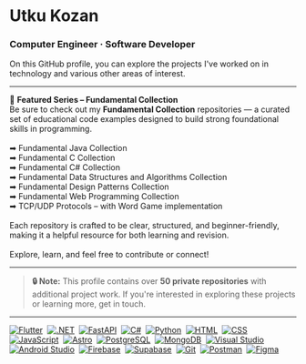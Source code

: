 <h1 align="left">Utku Kozan</h1>

<h3 align="left">Computer Engineer · Software Developer</h3>

<p align="left">On this GitHub profile, you can explore the projects I've worked on in technology and various other areas of interest.</p>

---

<p align="left">🎯 <strong>Featured Series – Fundamental Collection</strong><br>
Be sure to check out my <strong>Fundamental Collection</strong> repositories — a curated set of educational code examples designed to build strong foundational skills in programming.<br><br>
➡ Fundamental Java Collection<br>
➡ Fundamental C Collection<br>
➡ Fundamental C# Collection<br>
➡ Fundamental Data Structures and Algorithms Collection<br>
➡ Fundamental Design Patterns Collection<br>
➡ Fundamental Web Programming Collection<br>
➡ TCP/UDP Protocols – with Word Game implementation<br><br>
Each repository is crafted to be clear, structured, and beginner-friendly, making it a helpful resource for both learning and revision.<br><br>
Explore, learn, and feel free to contribute or connect!
</p>

---

> **🔒 Note:** This profile contains over **50 private repositories** with additional project work. If you're interested in exploring these projects or learning more, get in touch.

---

[![Flutter](https://skillicons.dev/icons?i=flutter)](https://flutter.dev)&nbsp;
[![.NET](https://skillicons.dev/icons?i=dotnet)](https://dotnet.microsoft.com)&nbsp;
[![FastAPI](https://skillicons.dev/icons?i=fastapi)](https://fastapi.tiangolo.com)&nbsp;
[![C#](https://skillicons.dev/icons?i=cs)](https://learn.microsoft.com/en-us/dotnet/csharp/)&nbsp;
[![Python](https://skillicons.dev/icons?i=py)](https://www.python.org)&nbsp;
[![HTML](https://skillicons.dev/icons?i=html)](https://developer.mozilla.org/en-US/docs/Web/HTML)&nbsp;
[![CSS](https://skillicons.dev/icons?i=css)](https://developer.mozilla.org/en-US/docs/Web/CSS)&nbsp;
[![JavaScript](https://skillicons.dev/icons?i=js)](https://developer.mozilla.org/en-US/docs/Web/JavaScript)&nbsp;
[![Astro](https://skillicons.dev/icons?i=astro)](https://astro.build)&nbsp;
[![PostgreSQL](https://skillicons.dev/icons?i=postgres)](https://www.postgresql.org)&nbsp;
[![MongoDB](https://skillicons.dev/icons?i=mongodb)](https://www.mongodb.com)&nbsp;
[![Visual Studio](https://skillicons.dev/icons?i=visualstudio)](https://visualstudio.microsoft.com)&nbsp;
[![Android Studio](https://skillicons.dev/icons?i=androidstudio)](https://developer.android.com/studio)&nbsp;
[![Firebase](https://skillicons.dev/icons?i=firebase)](https://firebase.google.com)&nbsp;
[![Supabase](https://skillicons.dev/icons?i=supabase)](https://supabase.io)&nbsp;
[![Git](https://skillicons.dev/icons?i=git)](https://git-scm.com)&nbsp;
[![Postman](https://skillicons.dev/icons?i=postman)](https://www.postman.com)&nbsp;
[![Figma](https://skillicons.dev/icons?i=figma)](https://www.figma.com)&nbsp;

